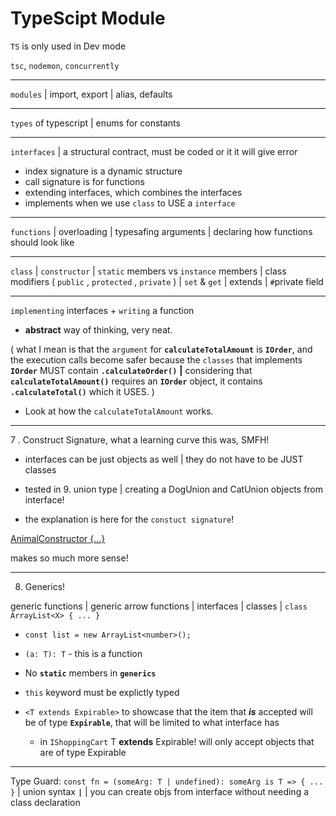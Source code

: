 # TypeScipt Module

`TS` is only used in Dev mode

`tsc`, `nodemon`, `concurrently`

---

`modules` | import, export | alias, defaults

---

`types` of typescript | enums for constants

---

`interfaces` | a structural contract, must be coded or it it will give error

-   index signature is a dynamic structure
-   call signature is for functions
-   extending interfaces, which combines the interfaces
-   implements when we use `class` to USE a `interface`

---

`functions` | overloading | typesafing arguments | declaring how functions should look like

---

`class` | `constructor` | `static` members vs `instance` members | class modifiers ( `public` , `protected` , `private` ) | `set` & `get` | extends | `#`private field

---

`implementing` interfaces + `writing` a function

-   **abstract** way of thinking, very neat.

( what I mean is that the `argument` for **`calculateTotalAmount`** is **`IOrder`**, and the execution calls become safer because the `classes` that implements **`IOrder`** MUST contain **`.calculateOrder()`** **|** considering that **`calculateTotalAmount()`** requires an **`IOrder`** object, it contains **`.calculateTotal()`** which it USES. )

-   Look at how the `calculateTotalAmount` works.

---

7 . Construct Signature, what a learning curve this was, SMFH!

-   interfaces can be just objects as well | they do not have to be JUST classes

-   tested in 9. union type | creating a DogUnion and CatUnion objects from interface!

-   the explanation is here for the `constuct signature`!

[AnimalConstructor<T> {...}](https://stackoverflow.com/questions/13407036/how-does-interfaces-with-construct-signatures-work)

makes so much more sense!

---

8. Generics!

generic functions | generic arrow functions | interfaces | classes | `class ArrayList<X> { ... } `

-   `const list = new ArrayList<number>();`

-   `(a: T): T` - this is a function

-   No **`static`** members in **`generics`**

-   `this` keyword must be explictly typed

-   `<T extends Expirable>` to showcase that the item that **_is_** accepted will be of type **`Expirable`**, that will be limited to what interface has
    -   in `IShoppingCart` T **extends** Expirable! will only accept objects that are of type Expirable

---

Type Guard: `const fn = (someArg: T | undefined): someArg is T => { ... }` | union syntax **`|`** | you can create objs from interface without needing a class declaration
